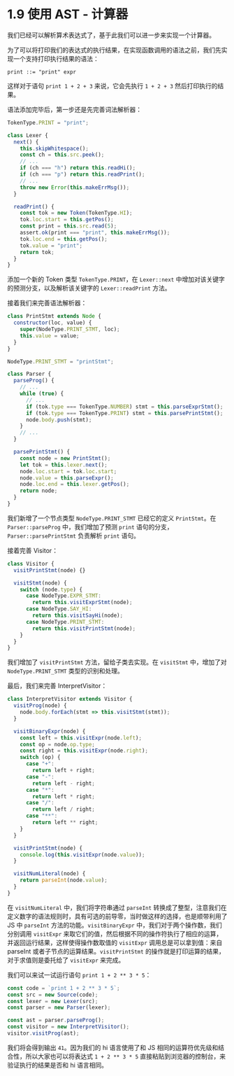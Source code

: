 # 1.9 使用 AST - 计算器

我们已经可以解析算术表达式了，基于此我们可以进一步来实现一个计算器。

为了可以将打印我们的表达式的执行结果，在实现函数调用的语法之前，我们先实现一个支持打印执行结果的语法：

```ebnf
print ::= "print" expr
```

这样对于语句 `print 1 + 2 + 3` 来说，它会先执行 `1 + 2 + 3` 然后打印执行的结果。

语法添加完毕后，第一步还是先完善词法解析器：

```js
TokenType.PRINT = "print";

class Lexer {
  next() {
    this.skipWhitespace();
    const ch = this.src.peek();
    // ...
    if (ch === "h") return this.readHi();
    if (ch === "p") return this.readPrint();
    // ...
    throw new Error(this.makeErrMsg());
  }

  readPrint() {
    const tok = new Token(TokenType.HI);
    tok.loc.start = this.getPos();
    const print = this.src.read(5);
    assert.ok(print === "print", this.makeErrMsg());
    tok.loc.end = this.getPos();
    tok.value = "print";
    return tok;
  }
}
```

添加一个新的 Token 类型 `TokenType.PRINT`，在 `Lexer::next` 中增加对该关键字的预测分支，以及解析该关键字的 `Lexer::readPrint` 方法。

接着我们来完善语法解析器：

```js
class PrintStmt extends Node {
  constructor(loc, value) {
    super(NodeType.PRINT_STMT, loc);
    this.value = value;
  }
}

NodeType.PRINT_STMT = "printStmt";

class Parser {
  parseProg() {
    // ...
    while (true) {
      // ...
      if (tok.type === TokenType.NUMBER) stmt = this.parseExprStmt();
      if (tok.type === TokenType.PRINT) stmt = this.parsePrintStmt();
      node.body.push(stmt);
    }
    // ...
  }

  parsePrintStmt() {
    const node = new PrintStmt();
    let tok = this.lexer.next();
    node.loc.start = tok.loc.start;
    node.value = this.parseExpr();
    node.loc.end = this.lexer.getPos();
    return node;
  }
}
```

我们新增了一个节点类型 `NodeType.PRINT_STMT` 已经它的定义 `PrintStmt`。在 `Parser::parseProg` 中，我们增加了预测 `print` 语句的分支，`Parser::parsePrintStmt` 负责解析 `print` 语句。

接着完善 Visitor：

```js
class Visitor {
  visitPrintStmt(node) {}

  visitStmt(node) {
    switch (node.type) {
      case NodeType.EXPR_STMT:
        return this.visitExprStmt(node);
      case NodeType.SAY_HI:
        return this.visitSayHi(node);
      case NodeType.PRINT_STMT:
        return this.visitPrintStmt(node);
    }
  }
}
```

我们增加了 `visitPrintStmt` 方法，留给子类去实现。在 `visitStmt` 中，增加了对 `NodeType.PRINT_STMT` 类型的识别和处理。

最后，我们来完善 InterpretVisitor：

```js
class InterpretVisitor extends Visitor {
  visitProg(node) {
    node.body.forEach(stmt => this.visitStmt(stmt));
  }

  visitBinaryExpr(node) {
    const left = this.visitExpr(node.left);
    const op = node.op.type;
    const right = this.visitExpr(node.right);
    switch (op) {
      case "+":
        return left + right;
      case "-":
        return left - right;
      case "*":
        return left * right;
      case "/":
        return left / right;
      case "**":
        return left ** right;
    }
  }

  visitPrintStmt(node) {
    console.log(this.visitExpr(node.value));
  }

  visitNumLiteral(node) {
    return parseInt(node.value);
  }
}
```

在 `visitNumLiteral` 中，我们将字符串通过 `parseInt` 转换成了整型，注意我们在定义数字的语法规则时，具有可选的前导零，当时做这样的选择，也是顺带利用了 JS 中 `parseInt` 方法的功能。`visitBinaryExpr` 中，我们对于两个操作数，我们分别调用 `visitExpr` 来取它们的值，然后根据不同的操作符执行了相应的运算，并返回运行结果，这样使得操作数取值的 `visitExpr` 调用总是可以拿到值：来自 parseInt 或者子节点的运算结果。`visitPrintStmt` 的操作就是打印运算的结果，对于求值则是委托给了 `visitExpr` 来完成。

我们可以来试一试运行语句 `print 1 + 2 ** 3 * 5`：

```js
const code = `print 1 + 2 ** 3 * 5`;
const src = new Source(code);
const lexer = new Lexer(src);
const parser = new Parser(lexer);

const ast = parser.parseProg();
const visitor = new InterpretVisitor();
visitor.visitProg(ast);
```

我们将会得到输出 `41`。因为我们的 hi 语言使用了和 JS 相同的运算符优先级和结合性，所以大家也可以将表达式 `1 + 2 ** 3 * 5` 直接粘贴到浏览器的控制台，来验证执行的结果是否和 hi 语言相同。
